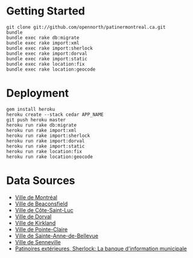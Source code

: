 # Getting Started

    git clone git://github.com/opennorth/patinermontreal.ca.git
    bundle
    bundle exec rake db:migrate
    bundle exec rake import:xml
    bundle exec rake import:sherlock
    bundle exec rake import:dorval
    bundle exec rake import:static
    bundle exec rake location:fix
    bundle exec rake location:geocode

# Deployment

    gem install heroku
    heroku create --stack cedar APP_NAME
    git push heroku master
    heroku run rake db:migrate
    heroku run rake import:xml
    heroku run rake import:sherlock
    heroku run rake import:dorval
    heroku run rake import:static
    heroku run rake location:fix
    heroku run rake location:geocode

# Data Sources

* [Ville de Montréal](http://donnees.ville.montreal.qc.ca/archives/fiche-donnees/patinoires)
* [Ville de Beaconsfield](www.beaconsfield.ca/FRANCAIS/culture/sports_loisirs_parcs_terrains.html)
* [Ville de Côte-Saint-Luc](http://www.cotesaintluc.org/Parks)
* [Ville de Dorval](http://www.ville.dorval.qc.ca/loisirs/fr/default.asp?contentID=808)
* [Ville de Kirkland](http://www.ville.kirkland.qc.ca/client/page2.asp?page=24&clef=7&clef2=11)
* [Ville de Pointe-Claire](http://www.ville.pointe-claire.qc.ca/library/File/Loisirs/PatinoiresExtrEtOvaleFr.pdf)
* [Ville de Sainte-Anne-de-Bellevue](http://www.ville.sainte-anne-de-bellevue.qc.ca/Loisirs,-sports-et-culture/Installations-sportives-et-recreatives-(parcs).aspx)
* [Ville de Senneville](http://www.villagesenneville.qc.ca/node/30)
* [Patinoires extérieures, Sherlock: La banque d'information municipale](http://www11.ville.montreal.qc.ca/sherlock2/servlet/template/sherlock%2CAfficherDocumentInternet.vm/nodocument/154)
